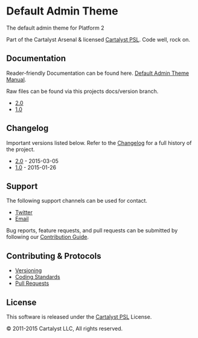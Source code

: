 # Default Admin Theme

The default admin theme for Platform 2

Part of the Cartalyst Arsenal & licensed [Cartalyst PSL](LICENSE). Code well, rock on.

## Documentation

Reader-friendly Documentation can be found here. [Default Admin Theme Manual](https://cartalyst.com/manual/theme-default-admin).

Raw files can be found via this projects docs/version branch.

- [2.0](https://github.com/cartalyst/theme-default-admin/tree/docs/2.0)
- [1.0](https://github.com/cartalyst/theme-default-admin/tree/docs/1.0)

## Changelog

Important versions listed below. Refer to the [Changelog](CHANGELOG.md) for a full history of the project.

- [2.0](CHANGELOG.md) - 2015-03-05
- [1.0](CHANGELOG.md) - 2015-01-26

## Support

The following support channels can be used for contact.

- [Twitter](https://cartalyst.com/@twitter)
- [Email](mailto:help@cartalyst.com)

Bug reports, feature requests, and pull requests can be submitted by following our [Contribution Guide](CONTRIBUTING.md).

## Contributing & Protocols

- [Versioning](CONTRIBUTING.md#versioning)
- [Coding Standards](CONTRIBUTING.md#coding-standards)
- [Pull Requests](CONTRIBUTING.md#pull-requests)

## License

This software is released under the [Cartalyst PSL](LICENSE) License.

© 2011-2015 Cartalyst LLC, All rights reserved.
